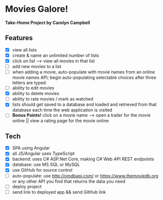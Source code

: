# Movies Galore!

**Take-Home Project by Carolyn Campbell**

## Features

- [x] view all lists
- [x] create & name an unlimited number of lists
- [x] click on list --> view all movies in that list
- [ ] add new movies to a list
- [ ] when adding a movie, auto-populate with movie names from an online movie names API; begin auto-populating selectable choices after three letters are typed
- [ ] ability to edit movies
- [x] ability to delete movies
- [ ] ability to rate movies / mark as watched
- [x] lists should get saved to a database and loaded and retrieved from that database each time the web application is visited
- [ ] **Bonus Points!** click on a movie name --> open a trailer for the movie online || view a rating page for the movie online

## Tech

- [x] SPA using Angular
- [x] all JS/Angular uses TypeScript
- [x] backend: uses C# ASP.Net Core, making C# Web API REST endpoints
- [x] database: use MS SQL or MySQL
- [x] use GitHub for source control
- [ ] auto-populate: use http://omdbapi.com/ or https://www.themoviedb.org or any other API you find that returns the data you need
- [ ] deploy project
- [ ] send link to deployed app && send GitHub link
